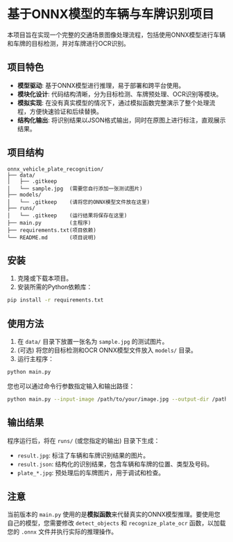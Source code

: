 # 基于ONNX模型的车辆与车牌识别项目

本项目旨在实现一个完整的交通场景图像处理流程，包括使用ONNX模型进行车辆和车牌的目标检测，并对车牌进行OCR识别。

## 项目特色

- **模型驱动**: 基于ONNX模型进行推理，易于部署和跨平台使用。
- **模块化设计**: 代码结构清晰，分为目标检测、车牌预处理、OCR识别等模块。
- **模拟实现**: 在没有真实模型的情况下，通过模拟函数完整演示了整个处理流程，方便快速验证和后续替换。
- **结构化输出**: 将识别结果以JSON格式输出，同时在原图上进行标注，直观展示结果。

## 项目结构

```
onnx_vehicle_plate_recognition/
├── data/
│   ├── .gitkeep
│   └── sample.jpg  (需要您自行添加一张测试图片)
├── models/
│   └── .gitkeep    (请将您的ONNX模型文件放在这里)
├── runs/
│   └── .gitkeep    (运行结果将保存在这里)
├── main.py         (主程序)
├── requirements.txt(项目依赖)
└── README.md       (项目说明)
```

## 安装

1.  克隆或下载本项目。
2.  安装所需的Python依赖库：

```bash
pip install -r requirements.txt
```

## 使用方法

1.  在 `data/` 目录下放置一张名为 `sample.jpg` 的测试图片。
2.  (可选) 将您的目标检测和OCR ONNX模型文件放入 `models/` 目录。
3.  运行主程序：

```bash
python main.py
```

您也可以通过命令行参数指定输入和输出路径：

```bash
python main.py --input-image /path/to/your/image.jpg --output-dir /path/to/output/folder
```

## 输出结果

程序运行后，将在 `runs/` (或您指定的输出) 目录下生成：

- `result.jpg`: 标注了车辆和车牌识别结果的图片。
- `result.json`: 结构化的识别结果，包含车辆和车牌的位置、类型及号码。
- `plate_*.jpg`: 预处理后的车牌图片，用于调试和检查。

## 注意

当前版本的 `main.py` 使用的是**模拟函数**来代替真实的ONNX模型推理。要使用您自己的模型，您需要修改 `detect_objects` 和 `recognize_plate_ocr` 函数，以加载您的 `.onnx` 文件并执行实际的推理操作。